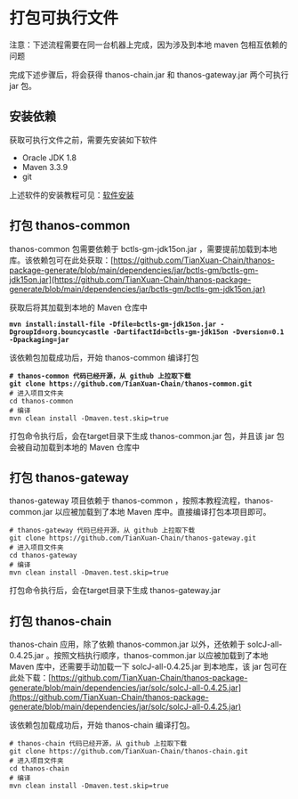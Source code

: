 # 打包可执行文件

注意：下述流程需要在同一台机器上完成，因为涉及到本地 maven 包相互依赖的问题

完成下述步骤后，将会获得 thanos-chain.jar 和 thanos-gateway.jar 两个可执行 jar 包。

## 安装依赖 <a href="#id3.1.1-huo-qu-ke-zhi-xing-wen-jian-yi-an-zhuang-yi-lai" id="id3.1.1-huo-qu-ke-zhi-xing-wen-jian-yi-an-zhuang-yi-lai"></a>

获取可执行文件之前，需要先安装如下软件

* Oracle JDK 1.8
* Maven 3.3.9
* git

上述软件的安装教程可见：[软件安装](../../quick-start/depoly-thanos-chain/software-requirement.md)

## 打包 thanos-common <a href="#id3.1.1-huo-qu-ke-zhi-xing-wen-jian-san-da-bao-thanoscommon" id="id3.1.1-huo-qu-ke-zhi-xing-wen-jian-san-da-bao-thanoscommon"></a>

thanos-common 包需要依赖于 bctls-gm-jdk15on.jar ，需要提前加载到本地库。该依赖包可在此处获取：[https://github.com/TianXuan-Chain/thanos-package-generate/blob/main/dependencies/jar/bctls-gm/bctls-gm-jdk15on.jar](https://github.com/TianXuan-Chain/thanos-package-generate/blob/main/dependencies/jar/bctls-gm/bctls-gm-jdk15on.jar)

获取后将其加载到本地的 Maven 仓库中

<pre class="language-bash"><code class="lang-bash"><strong>mvn install:install-file -Dfile=bctls-gm-jdk15on.jar -DgroupId=org.bouncycastle -DartifactId=bctls-gm-jdk15on -Dversion=0.1 -Dpackaging=jar
</strong></code></pre>

该依赖包加载成功后，开始 thanos-common 编译打包

<pre class="language-bash"><code class="lang-bash"><strong># thanos-common 代码已经开源，从 github 上拉取下载
</strong><strong>git clone https://github.com/TianXuan-Chain/thanos-common.git
</strong># 进入项目文件夹
cd thanos-common
# 编译
mvn clean install -Dmaven.test.skip=true
</code></pre>

打包命令执行后，会在target目录下生成 thanos-common.jar 包，并且该 jar 包会被自动加载到本地的 Maven 仓库中

## 打包 thanos-gateway <a href="#id3.1.1-huo-qu-ke-zhi-xing-wen-jian-san-da-bao-thanoscommon" id="id3.1.1-huo-qu-ke-zhi-xing-wen-jian-san-da-bao-thanoscommon"></a>

thanos-gateway 项目依赖于 thanos-common ，按照本教程流程，thanos-common.jar 以应被加载到了本地 Maven 库中。直接编译打包本项目即可。

```
# thanos-gateway 代码已经开源，从 github 上拉取下载
git clone https://github.com/TianXuan-Chain/thanos-gateway.git
# 进入项目文件夹
cd thanos-gateway
# 编译
mvn clean install -Dmaven.test.skip=true
```

打包命令执行后，会在target目录下生成 thanos-gateway.jar&#x20;

## 打包 thanos-chain <a href="#id3.1.1-huo-qu-ke-zhi-xing-wen-jian-san-da-bao-thanoscommon" id="id3.1.1-huo-qu-ke-zhi-xing-wen-jian-san-da-bao-thanoscommon"></a>

thanos-chain 应用，除了依赖 thanos-common.jar 以外，还依赖于 solcJ-all-0.4.25.jar 。按照文档执行顺序，thanos-common.jar 以应被加载到了本地 Maven 库中，还需要手动加载一下 solcJ-all-0.4.25.jar 到本地库，该 jar 包可在此处下载：[https://github.com/TianXuan-Chain/thanos-package-generate/blob/main/dependencies/jar/solc/solcJ-all-0.4.25.jar](https://github.com/TianXuan-Chain/thanos-package-generate/blob/main/dependencies/jar/solc/solcJ-all-0.4.25.jar)

该依赖包加载成功后，开始 thanos-chain 编译打包。

```
# thanos-chain 代码已经开源，从 github 上拉取下载
git clone https://github.com/TianXuan-Chain/thanos-chain.git
# 进入项目文件夹
cd thanos-chain
# 编译
mvn clean install -Dmaven.test.skip=true
```

